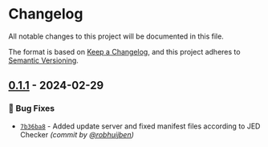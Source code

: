 # Changelog
All notable changes to this project will be documented in this file.

The format is based on [Keep a Changelog](https://keepachangelog.com/en/1.0.0/),
and this project adheres to [Semantic Versioning](https://semver.org/spec/v2.0.0.html).

## [0.1.1] - 2024-02-29
### :bug: Bug Fixes
- [`7b36ba8`](https://github.com/robhuijben/mod_darkmode/commit/7b36ba83c99ec07e679431cf11141c8d906f45f3) - Added update server and fixed manifest files according to JED Checker *(commit by [@robhuijben](https://github.com/robhuijben))*


[0.1.1]: https://github.com/robhuijben/mod_darkmode/compare/0.1.0...0.1.1